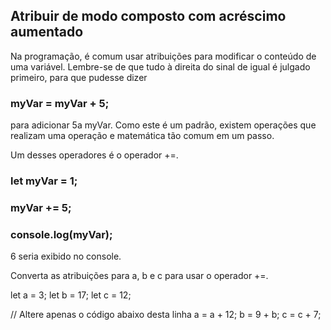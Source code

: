 ## Atribuir de modo composto com acréscimo aumentado
Na programação, é comum usar atribuições para modificar o conteúdo de uma variável. Lembre-se de que tudo à direita do sinal de igual é julgado primeiro, para que pudesse dizer

### myVar = myVar + 5;
para adicionar 5a myVar. Como este é um padrão, existem operações que realizam uma operação e matemática tão comum em um passo.

Um desses operadores é o operador +=.

### let myVar = 1;
### myVar += 5;
### console.log(myVar);

6 seria exibido no console.

Converta as atribuições para a, b e c para usar o operador +=.

let a = 3;
let b = 17;
let c = 12;

// Altere apenas o código abaixo desta linha
a = a + 12;
b = 9 + b;
c = c + 7;


